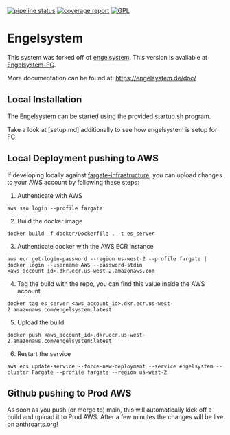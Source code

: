 [![pipeline status](https://chaos.expert/engelsystem/engelsystem/badges/main/pipeline.svg)](https://chaos.expert/engelsystem/engelsystem/commits/main)
[![coverage report](https://chaos.expert/engelsystem/engelsystem/badges/main/coverage.svg)](https://chaos.expert/engelsystem/engelsystem/commits/main)
[![GPL](https://img.shields.io/github/license/engelsystem/engelsystem.svg?maxAge=2592000)](LICENSE)

# Engelsystem

This system was forked off of [engelsystem](https://github.com/engelsystem/engelsystem/). This version is available at [Engelsystem-FC](https://github.com/chipuni/engelsystem).

More documentation can be found at: https://engelsystem.de/doc/

## Local Installation

The Engelsystem can be started using the provided startup.sh program.

Take a look at [setup.md] additionally to see how engelsystem is setup for FC.

## Local Deployment pushing to AWS

If developing locally against [fargate-infrastructure](https://github.com/anthroarts/fargate-infrastructure), you can upload changes to your AWS account by following these steps:

1. Authenticate with AWS
```
aws sso login --profile fargate
```

2. Build the docker image
```
docker build -f docker/Dockerfile . -t es_server
```

3. Authenticate docker with the AWS ECR instance
```
aws ecr get-login-password --region us-west-2 --profile fargate | docker login --username AWS --password-stdin <aws_account_id>.dkr.ecr.us-west-2.amazonaws.com
```

4. Tag the build with the repo, you can find this value inside the AWS account
```
docker tag es_server <aws_account_id>.dkr.ecr.us-west-2.amazonaws.com/engelsystem:latest
```

5. Upload the build
```
docker push <aws_account_id>.dkr.ecr.us-west-2.amazonaws.com/engelsystem:latest
```

6. Restart the service
```
aws ecs update-service --force-new-deployment --service engelsystem --cluster Fargate --profile fargate --region us-west-2
```

## Github pushing to Prod AWS

As soon as you push (or merge to) main, this will automatically kick off a build and upload it to Prod AWS. After a few minutes the changes will be live on anthroarts.org!
